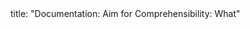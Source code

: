 <frontmatter>
title: "Documentation: Aim for Comprehensibility: What"
</frontmatter>

<include src="navbar.md" boilerplate />

<include src="unit-inPage-asFlat.md" boilerplate />
